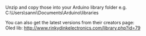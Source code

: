 Unzip and copy those into your Arduino library folder e.g. C:\Users\sanni\Documents\Arduino\libraries

You can also get the latest versions from their creators page:  
Oled lib: http://www.rinkydinkelectronics.com/library.php?id=79  
